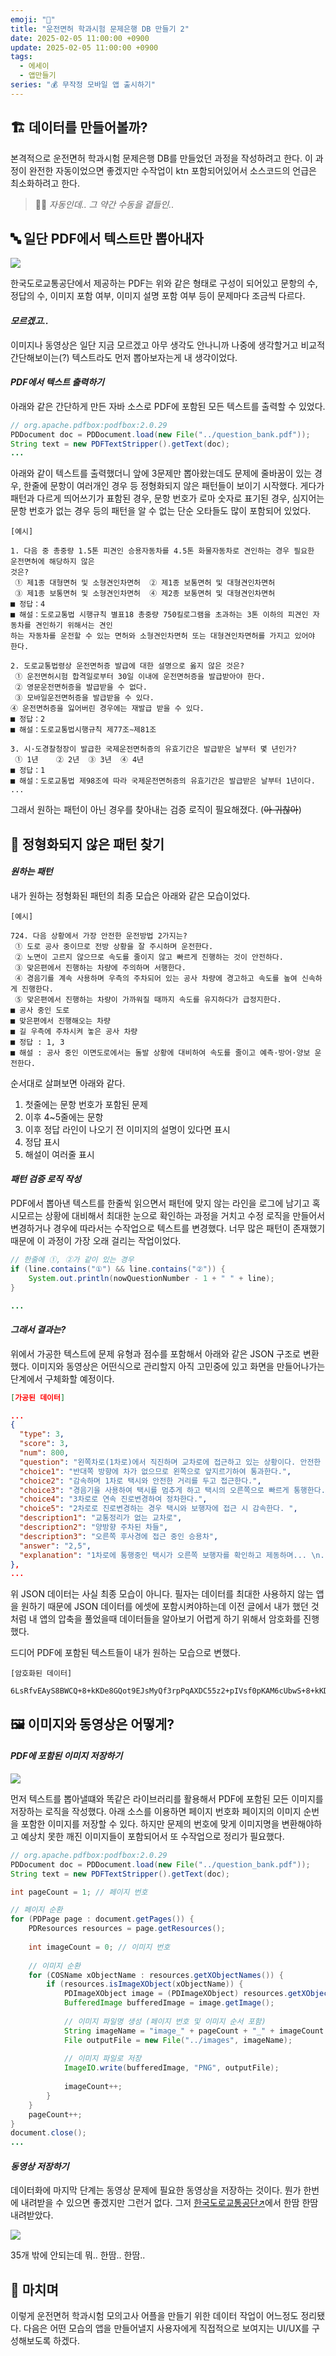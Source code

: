 ```yaml
---
emoji: "💾"
title: "운전면허 학과시험 문제은행 DB 만들기 2"
date: 2025-02-05 11:00:00 +0900
update: 2025-02-05 11:00:00 +0900
tags:
  - 에세이
  - 앱만들기
series: "💰 무작정 모바일 앱 출시하기"
---
```


## 🏗️ 데이터를 만들어볼까?

본격적으로 운전면허 학과시험 문제은행 DB를 만들었던 과정을 작성하려고 한다.
이 과정이 완전한 자동이었으면 좋겠지만 수작업이 ktn 포함되어있어서 소스코드의 언급은 최소화하려고 한다.

> 👨‍🍳 *자동인데.. 그 약간 수동을 곁들인..*

## 🔤 일단 PDF에서 텍스트만 뽑아내자

![](images/20250205_160753.png)

한국도로교통공단에서 제공하는 PDF는 위와 같은 형태로 구성이 되어있고
문항의 수, 정답의 수, 이미지 포함 여부, 이미지 설명 포함 여부 등이 문제마다 조금씩 다르다.

#### ***모르겠고..***

이미지나 동영상은 일단 지금 모르겠고 아무 생각도 안나니까 나중에 생각할거고 비교적 간단해보이는(?) 텍스트라도 먼저 뽑아보자는게 내 생각이었다.

#### ***PDF에서 텍스트 출력하기***

아래와 같은 간단하게 만든 자바 소스로 PDF에 포함된 모든 텍스트를 출력할 수 있었다.

```JAVA
// org.apache.pdfbox:podfbox:2.0.29
PDDocument doc = PDDocument.load(new File("../question_bank.pdf"));
String text = new PDFTextStripper().getText(doc);
...
```

아래와 같이 텍스트를 출력했더니 앞에 3문제만 뽑아왔는데도 문제에 줄바꿈이 있는 경우, 한줄에 문항이 여러개인 경우 등 정형화되지 않은 패턴들이 보이기 시작했다.
게다가 패턴과 다르게 띄어쓰기가 표함된 경우, 문항 번호가 로마 숫자로 표기된 경우, 심지어는 문항 번호가 없는 경우 등의 패턴을 알 수 없는 단순 오타들도 많이 포함되어 있었다.  

```text
[예시]

1. 다음 중 총중량 1.5톤 피견인 승용자동차를 4.5톤 화물자동차로 견인하는 경우 필요한 운전면허에 해당하지 않은 
것은?
 ① 제1종 대형면허 및 소형견인차면허  ② 제1종 보통면허 및 대형견인차면허
 ③ 제1종 보통면허 및 소형견인차면허  ④ 제2종 보통면허 및 대형견인차면허
■ 정답：4
■ 해설：도로교통법 시행규칙 별표18 총중량 750킬로그램을 초과하는 3톤 이하의 피견인 자동차를 견인하기 위해서는 견인
하는 자동차를 운전할 수 있는 면허와 소형견인차면허 또는 대형견인차면허를 가지고 있어야 한다.

2. 도로교통법령상 운전면허증 발급에 대한 설명으로 옳지 않은 것은? 
 ① 운전면허시험 합격일로부터 30일 이내에 운전면허증을 발급받아야 한다.
 ② 영문운전면허증을 발급받을 수 없다. 
 ③ 모바일운전면허증을 발급받을 수 있다.
④ 운전면허증을 잃어버린 경우에는 재발급 받을 수 있다.
■ 정답：2
■ 해설：도로교통법시행규칙 제77조∼제81조

3. 시·도경찰청장이 발급한 국제운전면허증의 유효기간은 발급받은 날부터 몇 년인가?
 ① 1년    ② 2년  ③ 3년  ④ 4년
■ 정답：1
■ 해설：도로교통법 제98조에 따라 국제운전면허증의 유효기간은 발급받은 날부터 1년이다.
...
```

그래서 원하는 패턴이 아닌 경우를 찾아내는 검증 로직이 필요해졌다. (~~아 귀찮아~~)

## 🔎 정형화되지 않은 패턴 찾기

#### ***원하는 패턴***

내가 원하는 정형화된 패턴의 최종 모습은 아래와 같은 모습이었다.

```text
[예시]

724. 다음 상황에서 가장 안전한 운전방법 2가지는?
 ① 도로 공사 중이므로 전방 상황을 잘 주시하며 운전한다.
 ② 노면이 고르지 않으므로 속도를 줄이지 않고 빠르게 진행하는 것이 안전하다.
 ③ 맞은편에서 진행하는 차량에 주의하며 서행한다.
 ④ 경음기를 계속 사용하며 우측의 주차되어 있는 공사 차량에 경고하고 속도를 높여 신속하게 진행한다.
 ⑤ 맞은편에서 진행하는 차량이 가까워질 때까지 속도를 유지하다가 급정지한다. 
■ 공사 중인 도로
■ 맞은편에서 진행해오는 차량
■ 길 우측에 주차시켜 놓은 공사 차량
■ 정답 : 1, 3
■ 해설 : 공사 중인 이면도로에서는 돌발 상황에 대비하여 속도를 줄이고 예측·방어·양보 운전한다.
```

순서대로 살펴보면 아래와 같다.

1. 첫줄에는 문항 번호가 포함된 문제
2. 이후 4~5줄에는 문항
3. 이후 정답 라인이 나오기 전 이미지의 설명이 있다면 표시
4. 정답 표시
5. 해설이 여러줄 표시

#### ***패턴 검증 로직 작성***

PDF에서 뽑아낸 텍스트를 한줄씩 읽으면서 패턴에 맞지 않는 라인을 로그에 남기고
혹시모르는 상황에 대비해서 최대한 눈으로 확인하는 과정을 거치고 수정 로직을 만들어서 변경하거나 경우에 따라서는 수작업으로 텍스트를 변경했다.
너무 많은 패턴이 존재했기 때문에 이 과정이 가장 오래 걸리는 작업이었다.

```JAVA
// 한줄에 ①, ②가 같이 있는 경우
if (line.contains("①") && line.contains("②")) {
    System.out.println(nowQuestionNumber - 1 + " " + line);
}

...
```

#### ***그래서 결과는?***

위에서 가공한 텍스트에 문제 유형과 점수를 포함해서 아래와 같은 JSON 구조로 변환했다.
이미지와 동영상은 어떤식으로 관리할지 아직 고민중에 있고 화면을 만들어나가는 단계에서 구체화할 예정이다.

```json
[가공된 데이터]

...
{
  "type": 3,
  "score": 3,
  "num": 800,
  "question": "왼쪽차로(1차로)에서 직진하며 교차로에 접근하고 있는 상황이다. 안전한 운전방법 2가지는?",
  "choice1": "반대쪽 방향에 차가 없으므로 왼쪽으로 앞지르기하여 통과한다.",
  "choice2": "감속하며 1차로 택시와 안전한 거리를 두고 접근한다.",
  "choice3": "경음기을 사용하여 택시를 멈추게 하고 택시의 오른쪽으로 빠르게 통행한다.",
  "choice4": "3차로로 연속 진로변경하여 정차한다.",
  "choice5": "2차로로 진로변경하는 경우 택시와 보행자에 접근 시 감속한다. ",
  "description1": "교통정리가 없는 교차로",
  "description2": "양방향 주차된 차들",
  "description3": "오른쪽 후사경에 접근 중인 승용차",
  "answer": "2,5",
  "explanation": "1차로에 통행중인 택시가 오른쪽 보행자를 확인하고 제동하며... \n..."
},
...
```

위 JSON 데이터는 사실 최종 모습이 아니다.
필자는 데이터를 최대한 사용하지 않는 앱을 원하기 때문에 JSON 데이터를 에셋에 포함시켜야하는데
이전 글에서 내가 했던 것 처럼 내 앱의 압축을 풀었을때 데이터들을 알아보기 어렵게 하기 위해서 암호화를 진행했다. 

드디어 PDF에 포함된 텍스트들이 내가 원하는 모습으로 변했다.

```text
[암호화된 데이터]

6LsRfvEAyS8BWCQ+8+kKDe8GQot9EJsMyQf3rpPqAXDC55z2+pIVsf0pKAM6cUbwS+8+kKDe8GQot9EJsMyQ...
```

<adsense></adsense>

## 🖼️ 이미지와 동영상은 어떻게?

#### ***PDF에 포함된 이미지 저장하기***

![](images/20250206_091855.png)

먼저 텍스트를 뽑아낼떄와 똑같은 라이브러리를 활용해서 PDF에 포함된 모든 이미지를 저장하는 로직을 작성했다.
아래 소스를 이용하면 페이지 번호화 페이지의 이미지 순번을 포함한 이미지를 저장할 수 있다.
하지만 문제의 번호에 맞게 이미지명을 변환해야하고 예상치 못한 깨진 이미지들이 포함되어서 또 수작업으로 정리가 필요했다.

```JAVA
// org.apache.pdfbox:podfbox:2.0.29
PDDocument doc = PDDocument.load(new File("../question_bank.pdf"));
String text = new PDFTextStripper().getText(doc);

int pageCount = 1; // 페이지 번호

// 페이지 순환
for (PDPage page : document.getPages()) {
    PDResources resources = page.getResources();
    
    int imageCount = 0; // 이미지 번호
    
    // 이미지 순환
    for (COSName xObjectName : resources.getXObjectNames()) {
        if (resources.isImageXObject(xObjectName)) {
            PDImageXObject image = (PDImageXObject) resources.getXObject(xObjectName);
            BufferedImage bufferedImage = image.getImage();
            
            // 이미지 파일명 생성 (페이지 번호 및 이미지 순서 포함)
            String imageName = "image_" + pageCount + "_" + imageCount + ".png";
            File outputFile = new File("../images", imageName);
            
            // 이미지 파일로 저장
            ImageIO.write(bufferedImage, "PNG", outputFile);
            
            imageCount++;
        }
    }
    pageCount++;
}
document.close();
...
```

#### ***동영상 저장하기***

데이터화에 마지막 단계는 동영상 문제에 필요한 동영상을 저장하는 것이다.
뭔가 한번에 내려받을 수 있으면 좋겠지만 그런거 없다.
그저 [한국도로교통공단↗](https://www.safedriving.or.kr/notice/rerBankMovieList.do?menuCode=MN-PO-1153)에서 한땀 한땀 내려받았다.

![](images/20250206_092235.png)

35개 밖에 안되는데 뭐..
한땀.. 한땀..

## 👋 마치며
이렇게 운전면허 학과시험 모의고사 어플을 만들기 위한 데이터 작업이 어느정도 정리됐다.
다음은 어떤 모습의 앱을 만들어낼지 사용자에게 직접적으로 보여지는 UI/UX를 구성해보도록 하겠다.
